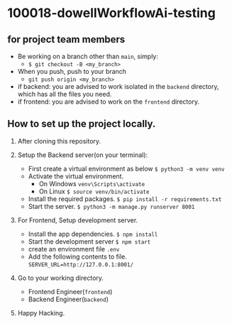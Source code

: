 # 100018-dowellWorkflowAi-testing

## for project team members
- Be working on a branch other than `main`, simply:
    - `$ git checkout -B <my_branch>`
- When you push, push to your branch
    - `git push origin <my_branch>`
- if backend: you are advised to work isolated in the `backend` directory, which has all the files you need.
- if frontend: you are advised to work on the `frontend` directory.

## How to set up the project locally.
1. After cloning this repository.
2. Setup the Backend server(on your terminal):
    - First create a virtual environment as below
    `$ python3 -m venv venv`
    - Activate the virtual environment.
        - On Windows
        `venv\Scripts\activate`
        - On Linux
        `$ source venv/bin/activate`
    - Install the required packages.
        `$ pip install -r requirements.txt`
    - Start the server.
        `$ python3 -m manage.py runserver 8001`

3. For Frontend, Setup development server.
    - Install the app dependencies.
        `$ npm install`
    - Start the development server
        `$ npm start`
    - create an environment file
        `.env` 
    - Add the following contents to file.
        `SERVER_URL=http://127.0.0.1:8001/`

4. Go to your working directory.
    - Frontend Engineer(`frontend`)
    - Backend Engineer(`backend`)

5. Happy Hacking.